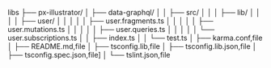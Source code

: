 libs
├── px-illustrator/
│   ├── data-graphql/
│   │   ├── src/
│   │   │   ├── lib/
│   │   │   │   ├── user/
│   │   │   │   │   ├── user.fragments.ts
│   │   │   │   │   ├── user.mutations.ts
│   │   │   │   │   ├── user.queries.ts
│   │   │   │   │   └── user.subscriptions.ts
│   │   ├── index.ts
│   │   └── test.ts
│   ├── karma.conf,file
│   ├── README.md,file
│   ├── tsconfig.lib,file
│   ├── tsconfig.lib.json,file
│   ├── tsconfig.spec.json,file]
│   └── tslint.json,file
